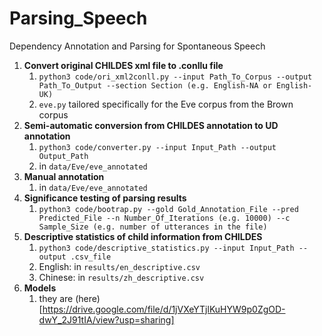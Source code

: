 # Parsing_Speech
Dependency Annotation and Parsing for Spontaneous Speech

1. **Convert original CHILDES xml file to .conllu file**
   1. ```python3 code/ori_xml2conll.py --input Path_To_Corpus --output Path_To_Output --section Section (e.g. English-NA or English-UK)```
   2. ```eve.py``` tailored specifically for the Eve corpus from the Brown corpus
2. **Semi-automatic conversion from CHILDES annotation to UD annotation**
   1. ```python3 code/converter.py --input Input_Path --output Output_Path```
   2. in ```data/Eve/eve_annotated```
3. **Manual annotation**
   1. in ```data/Eve/eve_annotated```
4. **Significance testing of parsing results**
   1. ```python3 code/bootrap.py --gold Gold_Annotation_File --pred Predicted_File --n Number_Of_Iterations (e.g. 10000) --c Sample_Size (e.g. number of utterances in the file)```
5. **Descriptive statistics of child information from CHILDES**
   1. ```python3 code/descriptive_statistics.py --input Input_Path --output .csv_file```
   2. English: in ```results/en_descriptive.csv```
   3. Chinese: in ```results/zh_descriptive.csv```
6. **Models**
   1. they are (here)[https://drive.google.com/file/d/1jVXeYTjlKuHYW9p0ZgOD-dwY_2J91tIA/view?usp=sharing]
